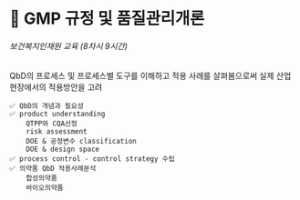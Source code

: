 # 💊 GMP 규정 및 품질관리개론
###### 보건복지인재원 교육 (8차시 9시간)
QbD의 프로세스 및 프로세스별 도구를 이해하고 적용 사례를 살펴봄으로써 실제 산업 현장에서의 적용방안을 고려
    
    ✅ QbD의 개념과 필요성
    ✅ product understanding
        QTPP와 CQA선정
        risk assessment
        DOE & 공정변수 classification
        DOE & design space
    ✅ process control - control strategy 수립
    ✅ 의약품 QbD 적용사례분석
        합성의약품
        바이오의약품
